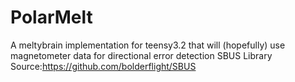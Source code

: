 # PolarMelt
A meltybrain implementation for teensy3.2 that will (hopefully) use magnetometer data for directional error detection
SBUS Library Source:https://github.com/bolderflight/SBUS
